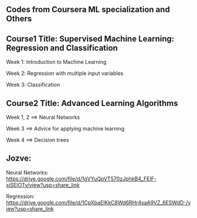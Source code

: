 Codes from Coursera ML specialization and Others
--------------------------------------------------------------------------------
Course1 Title: Supervised Machine Learning: Regression and Classification
--------------------------------------------------------------------------------
Week 1: Introduction to Machine Learning

Week 2: Regression with multiple input variables

Week 3: Classification

Course2 Title: Advanced Learning Algorithms
--------------------------------------------------------------------------------
Week 1, 2 ==> Neural Networks

Week 3 ==> Advice for applying machine learning

Week 4 ==> Decision trees

Jozve:
--------------------------------------------------------------------------------
Neural Networks: https://drive.google.com/file/d/1gVYuQpVT570zJphkB4_FElF-xiSEIOTv/view?usp=share_link

Regression: https://drive.google.com/file/d/1CpXbaElKkC8Wd6RHr4saA9VZ_6ESWdD-/view?usp=share_link
